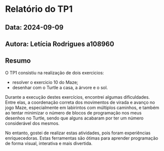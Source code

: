 # Relatório do TP1
## Data: 2024-09-09
## Autora: Letícia Rodrigues a108960

## Resumo

O TP1 consistiu na realização de dois exercicios:
* resolver o exercicio 10 do Maze;
* desenhar com o Turtle a casa, a árvore e o sol.

Durante a execução destes exercícios, encontrei algumas dificuldades. Entre elas, a coordenação correta dos movimentos de virada e avanço no jogo Maze, especialmente em labirintos com múltiplos caminhos, e também ao tentar minimizar o número de blocos de programação nos meus desenhos no Turtle, sendo que alguns acabaram por ter um número considerável dos mesmos.

No entanto, gostei de realizar estas atividades, pois foram experiências enriquecedoras. Estas ferramentas são ótimas para aprender programação de forma visual, interativa e mais divertida.



